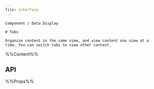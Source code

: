```yaml
---
file: interface
---
```


`````
Component / Data Display

# Tabs

Organize content in the same view, and view content one view at a time. You can switch tabs to view other content.
`````

%%Content%%

## API

%%Props%%
